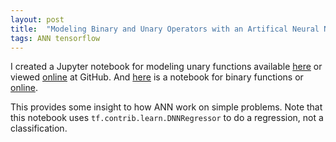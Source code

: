 ```yaml
---
layout: post
title:  "Modeling Binary and Unary Operators with an Artifical Neural Network"
tags: ANN tensorflow
---
```


I created a Jupyter notebook for modeling unary functions
available [here](/notebooks/UnaryOperatorsNN.ipynb)
or viewed [online](https://github.com/cygnyx/cygnyx.github.io/blob/master/notebooks/UnaryOperatorsNN.ipynb) at GitHub.
And [here](/notebooks/BinaryOperatorsNN.ipynb)
is a notebook for binary functions
or [online](https://github.com/cygnyx/cygnyx.github.io/blob/master/notebooks/BinaryOperatorsNN.ipynb).

This provides some insight to how ANN work on simple problems.
Note that this notebook uses `tf.contrib.learn.DNNRegressor` to do a regression, not a classification.

